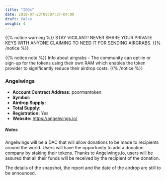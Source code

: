 ```yaml
---
title: "ICOs"
date: 2018-07-23T09:07:37-04:00
draft: false
weight: 4
---
```


{{% notice warning %}}
STAY VIGILANT! NEVER SHARE YOUR PRIVATE KEYS WITH ANYONE CLAIMING TO NEED IT FOR SENDING AIRGRABS. 
{{% /notice %}}

{{% notice note %}}
Info about airgrabs - 
The community can opt-in or sign-up for the tokens using their own RAM which enables the token provider to significantly reduce their airdrop costs. 
{{% /notice %}}

### Angelwings

 * __Account Contract Address:__ poormantoken
 * __Symbol:__ 
 * __Airdrop Supply:__ 
 * __Total Supply:__ 
 * __Registration:__ Yes
 * __Website:__ https://angelwings.io/
 
##### Notes
Angelwings will be a DAC that will allow donations to be made to recipients around the world. Users will have the opportunity to add a donation company by staking their tokens. Thanks to Angelwings.io, users will be assured that all their funds will be received by the recipient of the donation.

The details of the snapshot, the report and the date of the airdrop are still to be announced.

